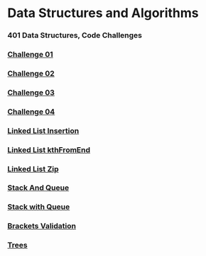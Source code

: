 # Data Structures and Algorithms

### 401 Data Structures, Code Challenges

### [Challenge 01](javascript/code-challenges/Challenge01/README.md)
### [Challenge 02](javascript/code-challenges/Challenge02/README.md)
### [Challenge 03](javascript/code-challenges/Challenge03/README.md)
### [Challenge 04](javascript/code-challenges/Challenge04/README.MD)
### [Linked List Insertion](javascript/code-challenges/LinkedList/README2.MD)
### [Linked List kthFromEnd](javascript/code-challenges/LinkedList/README3.MD)
### [Linked List Zip](javascript/code-challenges/LinkedList/README4.MD)
### [Stack And Queue](javascript/code-challenges/stack-and-que/stack-and-que.md)
### [Stack with Queue](javascript/code-challenges/stack-queue-pseudo/README.md)
### [Brackets Validation](javascript/code-challenges/stack-que-brackets/brackets.md)
### [Trees](javascript/code-challenges/tree/readme.md)
